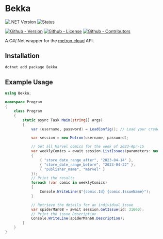 # Bekka

![.NET Version](https://img.shields.io/badge/.Net-8-green?style=flat-square&logo=csharp)
![Status](https://img.shields.io/badge/Status-Beta-yellowgreen?style=flat-square)

[![Github - Version](https://img.shields.io/github/v/tag/Buried-In-Code/Bekka?logo=Github&label=Version&style=flat-square)](https://github.com/Buried-In-Code/Bekka/tags)
[![Github - License](https://img.shields.io/github/license/Buried-In-Code/Bekka?logo=Github&label=License&style=flat-square)](https://opensource.org/licenses/MIT)
[![Github - Contributors](https://img.shields.io/github/contributors/Buried-In-Code/Bekka?logo=Github&label=Contributors&style=flat-square)](https://github.com/Buried-In-Code/Bekka/graphs/contributors)

A C#/.Net wrapper for the [metron.cloud](https://metron.cloud) API.

## Installation

```sh
dotnet add package Bekka
```

## Example Usage

```csharp
using Bekka;

namespace Program
{
    class Program
    {
        static async Task Main(string[] args)
        {
            var (username, password) = LoadConfig(); // Load your credentials from config file or env variables

            var session = new Metron(username, password);

            // Get all Marvel comics for the week of 2023-Apr-15
            var weeklyComics = await session.ListIssues(parameters: new Dictionary<string, string>
            {
                { "store_date_range_after", "2023-04-14" },
                { "store_date_range_before", "2023-04-22" },
                { "publisher_name", "marvel" }
            });
            // Print the results
            foreach (var comic in weeklyComics)
            {
                Console.WriteLine($"{comic.Id} {comic.IssueName}");
            }

            // Retrieve the details for an individual issue
            var spiderMan68 = await session.GetIssue(id: 31660);
            // Print the issue Description
            Console.WriteLine(spiderMan68.Description);
        }
    }
}
```
